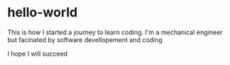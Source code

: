 # hello-world

This is how I started a journey to learn coding.
I'm a mechanical engineer but facinated by software devellopement and coding

I hope I will succeed
